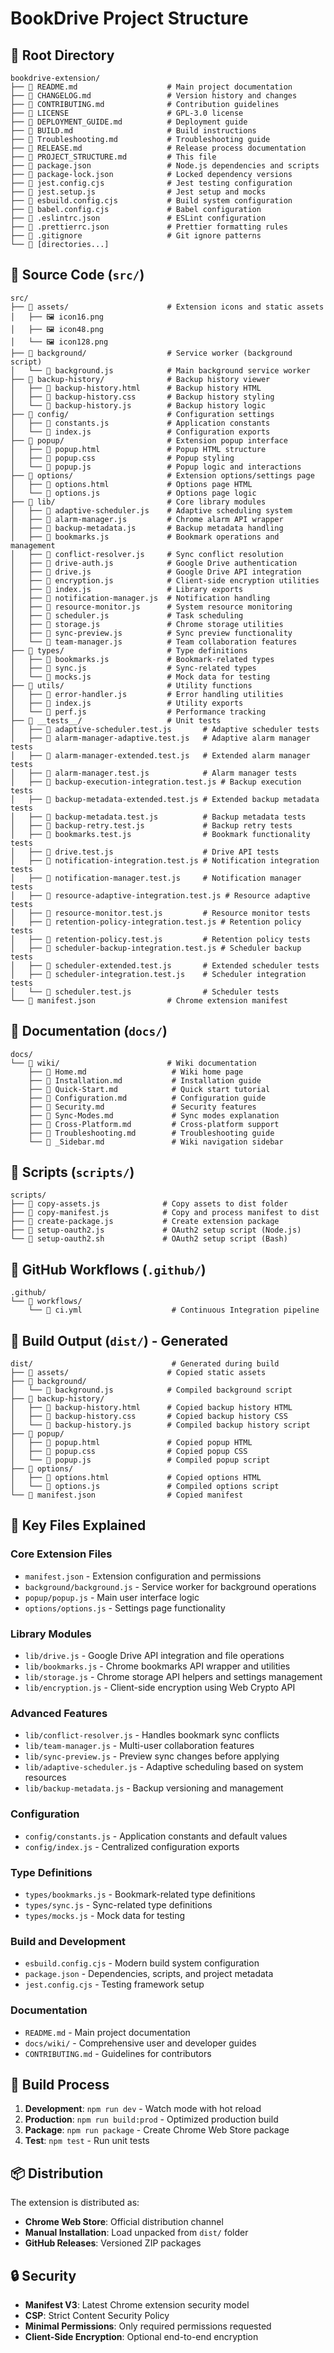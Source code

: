 # BookDrive Project Structure

## 📁 Root Directory
```
bookdrive-extension/
├── 📄 README.md                    # Main project documentation
├── 📄 CHANGELOG.md                 # Version history and changes
├── 📄 CONTRIBUTING.md              # Contribution guidelines
├── 📄 LICENSE                      # GPL-3.0 license
├── 📄 DEPLOYMENT_GUIDE.md          # Deployment guide
├── 📄 BUILD.md                     # Build instructions
├── 📄 Troubleshooting.md           # Troubleshooting guide
├── 📄 RELEASE.md                   # Release process documentation
├── 📄 PROJECT_STRUCTURE.md         # This file
├── 📄 package.json                 # Node.js dependencies and scripts
├── 📄 package-lock.json            # Locked dependency versions
├── 📄 jest.config.cjs              # Jest testing configuration
├── 📄 jest.setup.js                # Jest setup and mocks
├── 📄 esbuild.config.cjs           # Build system configuration
├── 📄 babel.config.cjs             # Babel configuration
├── 📄 .eslintrc.json               # ESLint configuration
├── 📄 .prettierrc.json             # Prettier formatting rules
├── 📄 .gitignore                   # Git ignore patterns
└── 📁 [directories...]
```

## 📁 Source Code (`src/`)
```
src/
├── 📁 assets/                      # Extension icons and static assets
│   ├── 🖼️ icon16.png
│   ├── 🖼️ icon48.png
│   └── 🖼️ icon128.png
├── 📁 background/                  # Service worker (background script)
│   └── 📄 background.js            # Main background service worker
├── 📁 backup-history/              # Backup history viewer
│   ├── 📄 backup-history.html      # Backup history HTML
│   ├── 📄 backup-history.css       # Backup history styling
│   └── 📄 backup-history.js        # Backup history logic
├── 📁 config/                      # Configuration settings
│   ├── 📄 constants.js             # Application constants
│   └── 📄 index.js                 # Configuration exports
├── 📁 popup/                       # Extension popup interface
│   ├── 📄 popup.html               # Popup HTML structure
│   ├── 📄 popup.css                # Popup styling
│   └── 📄 popup.js                 # Popup logic and interactions
├── 📁 options/                     # Extension options/settings page
│   ├── 📄 options.html             # Options page HTML
│   └── 📄 options.js               # Options page logic
├── 📁 lib/                         # Core library modules
│   ├── 📄 adaptive-scheduler.js    # Adaptive scheduling system
│   ├── 📄 alarm-manager.js         # Chrome alarm API wrapper
│   ├── 📄 backup-metadata.js       # Backup metadata handling
│   ├── 📄 bookmarks.js             # Bookmark operations and management
│   ├── 📄 conflict-resolver.js     # Sync conflict resolution
│   ├── 📄 drive-auth.js            # Google Drive authentication
│   ├── 📄 drive.js                 # Google Drive API integration
│   ├── 📄 encryption.js            # Client-side encryption utilities
│   ├── 📄 index.js                 # Library exports
│   ├── 📄 notification-manager.js  # Notification handling
│   ├── 📄 resource-monitor.js      # System resource monitoring
│   ├── 📄 scheduler.js             # Task scheduling
│   ├── 📄 storage.js               # Chrome storage utilities
│   ├── 📄 sync-preview.js          # Sync preview functionality
│   └── 📄 team-manager.js          # Team collaboration features
├── 📁 types/                       # Type definitions
│   ├── 📄 bookmarks.js             # Bookmark-related types
│   ├── 📄 sync.js                  # Sync-related types
│   └── 📄 mocks.js                 # Mock data for testing
├── 📁 utils/                       # Utility functions
│   ├── 📄 error-handler.js         # Error handling utilities
│   ├── 📄 index.js                 # Utility exports
│   └── 📄 perf.js                  # Performance tracking
├── 📁 __tests__/                   # Unit tests
│   ├── 📄 adaptive-scheduler.test.js       # Adaptive scheduler tests
│   ├── 📄 alarm-manager-adaptive.test.js   # Adaptive alarm manager tests
│   ├── 📄 alarm-manager-extended.test.js   # Extended alarm manager tests
│   ├── 📄 alarm-manager.test.js            # Alarm manager tests
│   ├── 📄 backup-execution-integration.test.js # Backup execution tests
│   ├── 📄 backup-metadata-extended.test.js # Extended backup metadata tests
│   ├── 📄 backup-metadata.test.js          # Backup metadata tests
│   ├── 📄 backup-retry.test.js             # Backup retry tests
│   ├── 📄 bookmarks.test.js                # Bookmark functionality tests
│   ├── 📄 drive.test.js                    # Drive API tests
│   ├── 📄 notification-integration.test.js # Notification integration tests
│   ├── 📄 notification-manager.test.js     # Notification manager tests
│   ├── 📄 resource-adaptive-integration.test.js # Resource adaptive tests
│   ├── 📄 resource-monitor.test.js         # Resource monitor tests
│   ├── 📄 retention-policy-integration.test.js # Retention policy tests
│   ├── 📄 retention-policy.test.js         # Retention policy tests
│   ├── 📄 scheduler-backup-integration.test.js # Scheduler backup tests
│   ├── 📄 scheduler-extended.test.js       # Extended scheduler tests
│   ├── 📄 scheduler-integration.test.js    # Scheduler integration tests
│   └── 📄 scheduler.test.js                # Scheduler tests
└── 📄 manifest.json                # Chrome extension manifest
```

## 📁 Documentation (`docs/`)
```
docs/
└── 📁 wiki/                        # Wiki documentation
    ├── 📄 Home.md                   # Wiki home page
    ├── 📄 Installation.md           # Installation guide
    ├── 📄 Quick-Start.md            # Quick start tutorial
    ├── 📄 Configuration.md          # Configuration guide
    ├── 📄 Security.md               # Security features
    ├── 📄 Sync-Modes.md             # Sync modes explanation
    ├── 📄 Cross-Platform.md         # Cross-platform support
    ├── 📄 Troubleshooting.md        # Troubleshooting guide
    └── 📄 _Sidebar.md               # Wiki navigation sidebar
```

## 📁 Scripts (`scripts/`)
```
scripts/
├── 📄 copy-assets.js              # Copy assets to dist folder
├── 📄 copy-manifest.js            # Copy and process manifest to dist
├── 📄 create-package.js           # Create extension package
├── 📄 setup-oauth2.js             # OAuth2 setup script (Node.js)
└── 📄 setup-oauth2.sh             # OAuth2 setup script (Bash)
```

## 📁 GitHub Workflows (`.github/`)
```
.github/
└── 📁 workflows/
    └── 📄 ci.yml                    # Continuous Integration pipeline
```

## 📁 Build Output (`dist/`) - Generated
```
dist/                               # Generated during build
├── 📁 assets/                      # Copied static assets
├── 📁 background/
│   └── 📄 background.js            # Compiled background script
├── 📁 backup-history/
│   ├── 📄 backup-history.html      # Copied backup history HTML
│   ├── 📄 backup-history.css       # Copied backup history CSS
│   └── 📄 backup-history.js        # Compiled backup history script
├── 📁 popup/
│   ├── 📄 popup.html               # Copied popup HTML
│   ├── 📄 popup.css                # Copied popup CSS
│   └── 📄 popup.js                 # Compiled popup script
├── 📁 options/
│   ├── 📄 options.html             # Copied options HTML
│   └── 📄 options.js               # Compiled options script
└── 📄 manifest.json                # Copied manifest
```

## 🔧 Key Files Explained

### **Core Extension Files**
- `manifest.json` - Extension configuration and permissions
- `background/background.js` - Service worker for background operations
- `popup/popup.js` - Main user interface logic
- `options/options.js` - Settings page functionality

### **Library Modules**
- `lib/drive.js` - Google Drive API integration and file operations
- `lib/bookmarks.js` - Chrome bookmarks API wrapper and utilities
- `lib/storage.js` - Chrome storage API helpers and settings management
- `lib/encryption.js` - Client-side encryption using Web Crypto API

### **Advanced Features**
- `lib/conflict-resolver.js` - Handles bookmark sync conflicts
- `lib/team-manager.js` - Multi-user collaboration features
- `lib/sync-preview.js` - Preview sync changes before applying
- `lib/adaptive-scheduler.js` - Adaptive scheduling based on system resources
- `lib/backup-metadata.js` - Backup versioning and management

### **Configuration**
- `config/constants.js` - Application constants and default values
- `config/index.js` - Centralized configuration exports

### **Type Definitions**
- `types/bookmarks.js` - Bookmark-related type definitions
- `types/sync.js` - Sync-related type definitions
- `types/mocks.js` - Mock data for testing

### **Build and Development**
- `esbuild.config.cjs` - Modern build system configuration
- `package.json` - Dependencies, scripts, and project metadata
- `jest.config.cjs` - Testing framework setup

### **Documentation**
- `README.md` - Main project documentation
- `docs/wiki/` - Comprehensive user and developer guides
- `CONTRIBUTING.md` - Guidelines for contributors

## 🚀 Build Process

1. **Development**: `npm run dev` - Watch mode with hot reload
2. **Production**: `npm run build:prod` - Optimized production build
3. **Package**: `npm run package` - Create Chrome Web Store package
4. **Test**: `npm test` - Run unit tests

## 📦 Distribution

The extension is distributed as:
- **Chrome Web Store**: Official distribution channel
- **Manual Installation**: Load unpacked from `dist/` folder
- **GitHub Releases**: Versioned ZIP packages

## 🔒 Security

- **Manifest V3**: Latest Chrome extension security model
- **CSP**: Strict Content Security Policy
- **Minimal Permissions**: Only required permissions requested
- **Client-Side Encryption**: Optional end-to-end encryption